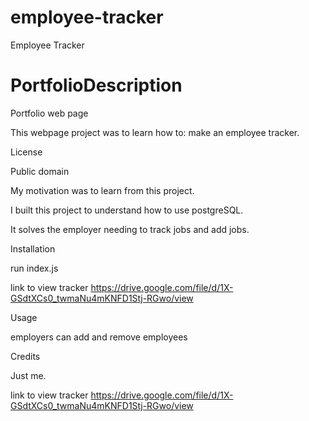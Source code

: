 # employee-tracker
Employee Tracker
# PortfolioDescription
Portfolio web page


This webpage project was to learn how to: make an employee tracker.

License

Public domain


My motivation was to learn from this project.


I built this project to understand how to use postgreSQL.


It solves the employer needing to track jobs and add jobs.



Installation

run index.js


link to view tracker
https://drive.google.com/file/d/1X-GSdtXCs0_twmaNu4mKNFD1Stj-RGwo/view


Usage

employers can add and remove employees


    
  

Credits

Just me.








link to view tracker
https://drive.google.com/file/d/1X-GSdtXCs0_twmaNu4mKNFD1Stj-RGwo/view
